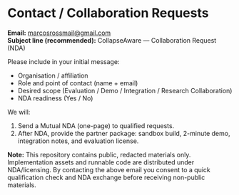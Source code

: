 # Contact / Collaboration Requests

**Email:** marcosrossmail@gmail.com  
**Subject line (recommended):** CollapseAware — Collaboration Request (NDA)

Please include in your initial message:
- Organisation / affiliation
- Role and point of contact (name + email)
- Desired scope (Evaluation / Demo / Integration / Research Collaboration)
- NDA readiness (Yes / No)

We will:
1. Send a Mutual NDA (one-page) to qualified requests.  
2. After NDA, provide the partner package: sandbox build, 2-minute demo, integration notes, and evaluation license.

**Note:** This repository contains public, redacted materials only. Implementation assets and runnable code are distributed under NDA/licensing. By contacting the above email you consent to a quick qualification check and NDA exchange before receiving non-public materials.
